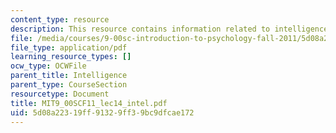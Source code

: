 ```yaml
---
content_type: resource
description: This resource contains information related to intelligence.
file: /media/courses/9-00sc-introduction-to-psychology-fall-2011/5d08a22319ff91329ff39bc9dfcae172_MIT9_00SCF11_lec14_intel.pdf
file_type: application/pdf
learning_resource_types: []
ocw_type: OCWFile
parent_title: Intelligence
parent_type: CourseSection
resourcetype: Document
title: MIT9_00SCF11_lec14_intel.pdf
uid: 5d08a223-19ff-9132-9ff3-9bc9dfcae172
---
```

